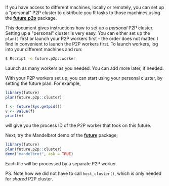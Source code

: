 <!--
%\VignetteIndexEntry{future.p2p: Personal P2P Cluster}
%\VignetteAuthor{Henrik Bengtsson}
%\VignetteKeyword{R}
%\VignetteKeyword{package}
%\VignetteKeyword{vignette}
%\VignetteKeyword{Rprofile}
%\VignetteKeyword{Renviron}
%\VignetteEngine{future.p2p::selfonly}
-->

If you have access to different machines, locally or remotely, you can
set up a "personal" P2P cluster to distribute you R tasks to those
machines using the **[future.p2p]** package.

This document gives instructions how to set up a _personal_ P2P
cluster. Setting up a "personal" cluster is very easy. You can either
set up the `plan()` first or launch your P2P workers first - the order
does not matter. I find in convenient to launch the P2P workers first.
To launch workers, log into your different machines and run:

```sh
$ Rscript -e future.p2p::worker
```

Launch as many workers as you needed. You can add more later, if
needed.

With your P2P workers set up, you can start using your personal
cluster, by setting the future plan.  For example,

```r
library(future)
plan(future.p2p::cluster)

f <- future(Sys.getpid())
v <- value(f)
print(v)
```

will give you the process ID of the P2P worker that took on this
future.

Next, try the Mandelbrot demo of the **[future]** package;

```r
library(future)
plan(future.p2p::cluster)
demo("mandelbrot", ask = TRUE)
```

Each tile will be processed by a separate P2P worker.

PS. Note how we did not have to call `host_cluster()`, which is only
needed for _shared_ P2P cluster.

[future.p2p]: https://github.com/HenrikBengtsson/future.p2p
[future]: https://future.futureverse.org
